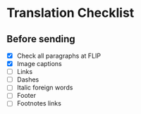 # Translation Checklist



## Before sending

- [x] Check all paragraphs at FLIP
- [x] Image captions
- [ ] Links
- [ ] Dashes
- [ ] Italic foreign words
- [ ] Footer 
- [ ] Footnotes links